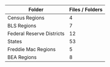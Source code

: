 | Folder                    |   Files / Folders |
|---------------------------|-------------------|
| Census Regions            |                 4 |
| BLS Regions               |                 7 |
| Federal Reserve Districts |                12 |
| States                    |                53 |
| Freddie Mac Regions       |                 5 |
| BEA Regions               |                 8 |